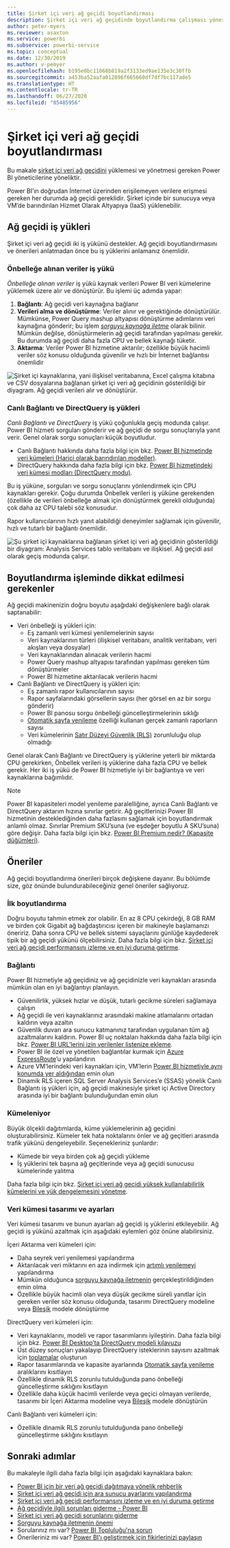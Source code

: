 ```yaml
---
title: Şirket içi veri ağ geçidi boyutlandırması
description: Şirket içi veri ağ geçidinde boyutlandırma çalışması yönergeleri.
author: peter-myers
ms.reviewer: asaxton
ms.service: powerbi
ms.subservice: powerbi-service
ms.topic: conceptual
ms.date: 12/30/2019
ms.author: v-pemyer
ms.openlocfilehash: b195e0bc11068b819a2f3133ed9ae135e3c30ffb
ms.sourcegitcommit: a453ba52aafa012896f665660df7df7bc117ade5
ms.translationtype: HT
ms.contentlocale: tr-TR
ms.lasthandoff: 06/27/2020
ms.locfileid: "85485956"
---
```

# <a name="on-premises-data-gateway-sizing"></a>Şirket içi veri ağ geçidi boyutlandırması

Bu makale [şirket içi veri ağ geçidini](../connect-data/service-gateway-onprem.md) yüklemesi ve yönetmesi gereken Power BI yöneticilerine yöneliktir.

Power BI’ın doğrudan İnternet üzerinden erişilemeyen verilere erişmesi gereken her durumda ağ geçidi gereklidir. Şirket içinde bir sunucuya veya VM’de barındırılan Hizmet Olarak Altyapıya (IaaS) yüklenebilir.

## <a name="gateway-workloads"></a>Ağ geçidi iş yükleri

Şirket içi veri ağ geçidi iki iş yükünü destekler. Ağ geçidi boyutlandırmasını ve önerileri anlatmadan önce bu iş yüklerini anlamanız önemlidir.

### <a name="cached-data-workload"></a>Önbelleğe alınan veriler iş yükü

_Önbelleğe alınan veriler_ iş yükü kaynak verileri Power BI veri kümelerine yüklemek üzere alır ve dönüştürür. Bu işlemi üç adımda yapar:

1. **Bağlantı**: Ağ geçidi veri kaynağına bağlanır
1. **Verileri alma ve dönüştürme**: Veriler alınır ve gerektiğinde dönüştürülür. Mümkünse, Power Query mashup altyapısı dönüştürme adımlarını veri kaynağına gönderir; bu işlem _[sorguyu kaynağa iletme](power-query-folding.md)_ olarak bilinir. Mümkün değilse, dönüştürmelerin ağ geçidi tarafından yapılması gerekir. Bu durumda ağ geçidi daha fazla CPU ve bellek kaynağı tüketir.
1. **Aktarma**: Veriler Power BI hizmetine aktarılır; özellikle büyük hacimli veriler söz konusu olduğunda güvenilir ve hızlı bir İnternet bağlantısı önemlidir

![Şirket içi kaynaklarına, yani ilişkisel veritabanına, Excel çalışma kitabına ve CSV dosyalarına bağlanan şirket içi veri ağ geçidinin gösterildiği bir diyagram. Ağ geçidi verileri alır ve dönüştürür.](media/gateway-onprem-sizing/gateway-onprem-workload-cached-data.png)

### <a name="live-connection-and-directquery-workloads"></a>Canlı Bağlantı ve DirectQuery iş yükleri

_Canlı Bağlantı ve DirectQuery_ iş yükü çoğunlukla geçiş modunda çalışır. Power BI hizmeti sorguları gönderir ve ağ geçidi de sorgu sonuçlarıyla yanıt verir. Genel olarak sorgu sonuçları küçük boyutludur.

- Canlı Bağlantı hakkında daha fazla bilgi için bkz. [Power BI hizmetinde veri kümeleri (Harici olarak barındırılan modeller)](../connect-data/service-datasets-understand.md#external-hosted-models).
- DirectQuery hakkında daha fazla bilgi için bkz. [Power BI hizmetindeki veri kümesi modları (DirectQuery modu)](../connect-data/service-dataset-modes-understand.md#directquery-mode).

Bu iş yüküne, sorguları ve sorgu sonuçlarını yönlendirmek için CPU kaynakları gerekir. Çoğu durumda Önbellek verileri iş yüküne gerekenden (özellikle de verileri önbelleğe almak için dönüştürmek gerekli olduğunda) çok daha az CPU talebi söz konusudur.

Rapor kullanıcılarının hızlı yanıt alabildiği deneyimler sağlamak için güvenilir, hızlı ve tutarlı bir bağlantı önemlidir.

![Şu şirket içi kaynaklarına bağlanan şirket içi veri ağ geçidinin gösterildiği bir diyagram: Analysis Services tablo veritabanı ve ilişkisel. Ağ geçidi asıl olarak geçiş modunda çalışır.](media/gateway-onprem-sizing/gateway-onprem-workload-liveconnection-directquery.png)

## <a name="sizing-considerations"></a>Boyutlandırma işleminde dikkat edilmesi gerekenler

Ağ geçidi makinenizin doğru boyutu aşağıdaki değişkenlere bağlı olarak saptanabilir:

- Veri önbelleği iş yükleri için:
  - Eş zamanlı veri kümesi yenilemelerinin sayısı
  - Veri kaynaklarının türleri (ilişkisel veritabanı, analitik veritabanı, veri akışları veya dosyalar)
  - Veri kaynaklarından alınacak verilerin hacmi
  - Power Query mashup altyapısı tarafından yapılması gereken tüm dönüştürmeler
  - Power BI hizmetine aktarılacak verilerin hacmi
- Canlı Bağlantı ve DirectQuery iş yükleri için:
  - Eş zamanlı rapor kullanıcılarının sayısı
  - Rapor sayfalarındaki görsellerin sayısı (her görsel en az bir sorgu gönderir)
  - Power BI panosu sorgu önbelleği güncelleştirmelerinin sıklığı
  - [Otomatik sayfa yenileme](../create-reports/desktop-automatic-page-refresh.md) özelliği kullanan gerçek zamanlı raporların sayısı
  - Veri kümelerinin [Satır Düzeyi Güvenlik (RLS)](../create-reports/desktop-rls.md) zorunluluğu olup olmadığı

Genel olarak Canlı Bağlantı ve DirectQuery iş yüklerine yeterli bir miktarda CPU gerekirken, Önbellek verileri iş yüklerine daha fazla CPU ve bellek gerekir. Her iki iş yükü de Power BI hizmetiyle iyi bir bağlantıya ve veri kaynaklarına bağımlıdır.

> [!NOTE]
> Power BI kapasiteleri model yenileme paralelliğine, ayrıca Canlı Bağlantı ve DirectQuery aktarım hızına sınırlar getirir. Ağ geçitlerinizi Power BI hizmetinin desteklediğinden daha fazlasını sağlamak için boyutlandırmak anlamlı olmaz. Sınırlar Premium SKU’suna (ve eşdeğer boyutlu A SKU’suna) göre değişir. Daha fazla bilgi için bkz. [Power BI Premium nedir? (Kapasite düğümleri)](../admin/service-premium-what-is.md#capacity-nodes).

## <a name="recommendations"></a>Öneriler

Ağ geçidi boyutlandırma önerileri birçok değişkene dayanır. Bu bölümde size, göz önünde bulundurabileceğiniz genel öneriler sağlıyoruz.

### <a name="initial-sizing"></a>İlk boyutlandırma

Doğru boyutu tahmin etmek zor olabilir. En az 8 CPU çekirdeği, 8 GB RAM ve birden çok Gigabit ağ bağdaştırıcısı içeren bir makineyle başlamanızı öneririz. Daha sonra CPU ve bellek sistemi sayaçlarını günlüğe kaydederek tipik bir ağ geçidi yükünü ölçebilirsiniz. Daha fazla bilgi için bkz. [Şirket içi veri ağ geçidi performansını izleme ve en iyi duruma getirme](/data-integration/gateway/service-gateway-performance).

### <a name="connectivity"></a>Bağlantı

Power BI hizmetiyle ağ geçidiniz ve ağ geçidinizle veri kaynakları arasında mümkün olan en iyi bağlantıyı planlayın.

- Güvenilirlik, yüksek hızlar ve düşük, tutarlı gecikme süreleri sağlamaya çalışın
- Ağ geçidi ile veri kaynaklarınız arasındaki makine atlamalarını ortadan kaldırın veya azaltın
- Güvenlik duvarı ara sunucu katmanınız tarafından uygulanan tüm ağ azaltmalarını kaldırın. Power BI uç noktaları hakkında daha fazla bilgi için bkz. [Power BI URL’lerini izin verilenler listenize ekleme](../admin/power-bi-whitelist-urls.md).
- Power BI ile özel ve yönetilen bağlantılar kurmak için [Azure ExpressRoute](/azure/expressroute/expressroute-introduction)’u yapılandırın
- Azure VM’lerindeki veri kaynakları için, VM’lerin [Power BI hizmetiyle aynı konumda yer aldığından](../admin/service-admin-where-is-my-tenant-located.md) emin olun
- Dinamik RLS içeren SQL Server Analysis Services’e (SSAS) yönelik Canlı Bağlantı iş yükleri için, ağ geçidi makinesiyle şirket içi Active Directory arasında iyi bir bağlantı bulunduğundan emin olun

### <a name="clustering"></a>Kümeleniyor

Büyük ölçekli dağıtımlarda, küme yüklemelerinin ağ geçidini oluşturabilirsiniz. Kümeler tek hata noktalarını önler ve ağ geçitleri arasında trafik yükünü dengeleyebilir. Seçenekleriniz şunlardır:

- Kümede bir veya birden çok ağ geçidi yükleme
- İş yüklerini tek başına ağ geçitlerinde veya ağ geçidi sunucusu kümelerinde yalıtma

Daha fazla bilgi için bkz. [Şirket içi veri ağ geçidi yüksek kullanılabilirlik kümelerini ve yük dengelemesini yönetme](/data-integration/gateway/service-gateway-high-availability-clusters).

### <a name="dataset-design-and-settings"></a>Veri kümesi tasarımı ve ayarları

Veri kümesi tasarımı ve bunun ayarları ağ geçidi iş yüklerini etkileyebilir. Ağ geçidi iş yükünü azaltmak için aşağıdaki eylemleri göz önüne alabilirsiniz.

İçeri Aktarma veri kümeleri için:

- Daha seyrek veri yenilemesi yapılandırma
- Aktarılacak veri miktarını en aza indirmek için [artımlı yenilemeyi](../admin/service-premium-incremental-refresh.md) yapılandırma
- Mümkün olduğunca [sorguyu kaynağa iletmenin](power-query-folding.md) gerçekleştirildiğinden emin olma
- Özellikle büyük hacimli olan veya düşük gecikme süreli yanıtlar için gereken veriler söz konusu olduğunda, tasarımı DirectQuery modeline veya [Bileşik](../connect-data/service-dataset-modes-understand.md#composite-mode) modele dönüştürme

DirectQuery veri kümeleri için:

- Veri kaynaklarını, modeli ve rapor tasarımlarını iyileştirin. Daha fazla bilgi için bkz. [Power BI Desktop’ta DirectQuery modeli kılavuzu](directquery-model-guidance.md)
- Üst düzey sonuçları yakalayıp DirectQuery isteklerinin sayısını azaltmak için [toplamalar](../transform-model/desktop-aggregations.md) oluşturun
- Rapor tasarımlarında ve kapasite ayarlarında [Otomatik sayfa yenileme](../create-reports/desktop-automatic-page-refresh.md) aralıklarını kısıtlayın
- Özellikle dinamik RLS zorunlu tutulduğunda pano önbelleği güncelleştirme sıklığını kısıtlayın
- Özellikle daha küçük hacimli verilerde veya geçici olmayan verilerde, tasarımı bir İçeri Aktarma modeline veya [Bileşik](../connect-data/service-dataset-modes-understand.md#composite-mode) modele dönüştürün

Canlı Bağlantı veri kümeleri için:

- Özellikle dinamik RLS zorunlu tutulduğunda pano önbelleği güncelleştirme sıklığını kısıtlayın

## <a name="next-steps"></a>Sonraki adımlar

Bu makaleyle ilgili daha fazla bilgi için aşağıdaki kaynaklara bakın:

- [Power BI için bir veri ağ geçidi dağıtmaya yönelik rehberlik](../connect-data/service-gateway-deployment-guidance.md)
- [Şirket içi veri ağ geçidi için ara sunucu ayarlarını yapılandırma](/data-integration/gateway/service-gateway-proxy)
- [Şirket içi veri ağ geçidi performansını izleme ve en iyi duruma getirme](/data-integration/gateway/service-gateway-performance)
- [Ağ geçidiyle ilgili sorunları giderme - Power BI](../connect-data/service-gateway-onprem-tshoot.md)
- [Şirket içi veri ağ geçidi sorunlarını giderme](/data-integration/gateway/service-gateway-tshoot)
- [Sorguyu kaynağa iletmenin önemi](power-query-folding.md)
- Sorularınız mı var? [Power BI Topluluğu'na sorun](https://community.powerbi.com/)
- Önerileriniz mi var? [Power BI'ı geliştirmek için fikirlerinizi paylaşın](https://ideas.powerbi.com)
